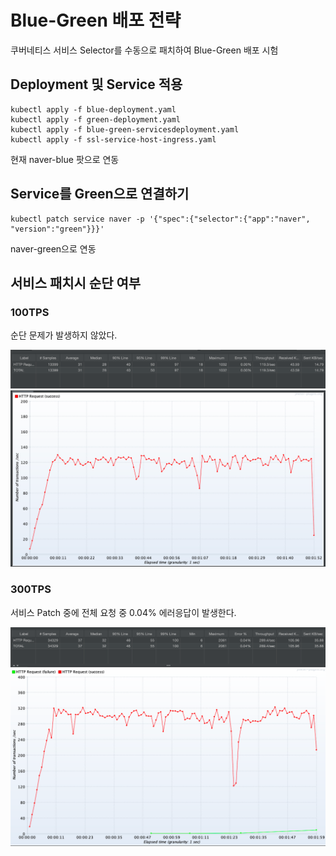 # Blue-Green 배포 전략

쿠버네티스 서비스 Selector를 수동으로 패치하여 Blue-Green 배포 시험


## Deployment 및 Service 적용
```
kubectl apply -f blue-deployment.yaml
kubectl apply -f green-deployment.yaml
kubectl apply -f blue-green-servicesdeployment.yaml
kubectl apply -f ssl-service-host-ingress.yaml
```
현재 naver-blue 팟으로 연동

## Service를 Green으로 연결하기
```
kubectl patch service naver -p '{"spec":{"selector":{"app":"naver", "version":"green"}}}'
```

naver-green으로 연동


## 서비스 패치시 순단 여부

### 100TPS
순단 문제가 발생하지 않았다.

![img_1.png](img_1.png)
![img.png](img.png)

### 300TPS
서비스 Patch 중에 전체 요청 중 0.04% 에러응답이 발생한다.

![img_3.png](img_3.png)
![img_2.png](img_2.png)